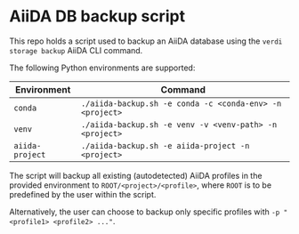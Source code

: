 # AiiDA DB backup script

This repo holds a script used to backup an AiiDA database using the `verdi storage backup` AiiDA CLI command.

The following Python environments are supported:

| Environment     | Command                                                     |
|-----------------|-------------------------------------------------------------|
| `conda`         | `./aiida-backup.sh -e conda -c <conda-env> -n <project>` |
| `venv`          | `./aiida-backup.sh -e venv -v <venv-path> -n <project>`  |
| `aiida-project` | `./aiida-backup.sh -e aiida-project -n <project>`        |

The script will backup all existing (autodetected) AiiDA profiles in the provided environment to `ROOT/<project>/<profile>`, where `ROOT` is to be predefined by the user within the script.

Alternatively, the user can choose to backup only specific profiles with `-p "<profile1> <profile2> ..."`.
